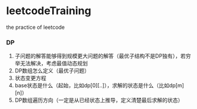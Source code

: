 # leetcodeTraining
the practice of leetcode 

### DP
1. 子问题的解答能够得到规模更大问题的解答（最优子结构不是DP独有），若穷举无法解决，考虑最值动态规划
2. DP数组怎么定义（最优子问题）
3. 状态变更方程
4. base状态是什么（起始，比如dp[0][..]），求解的状态是什么（比如dp[m][n]）
5. DP数组遍历方向（一定是从已经状态上推导，定义清楚最后求解的状态）

